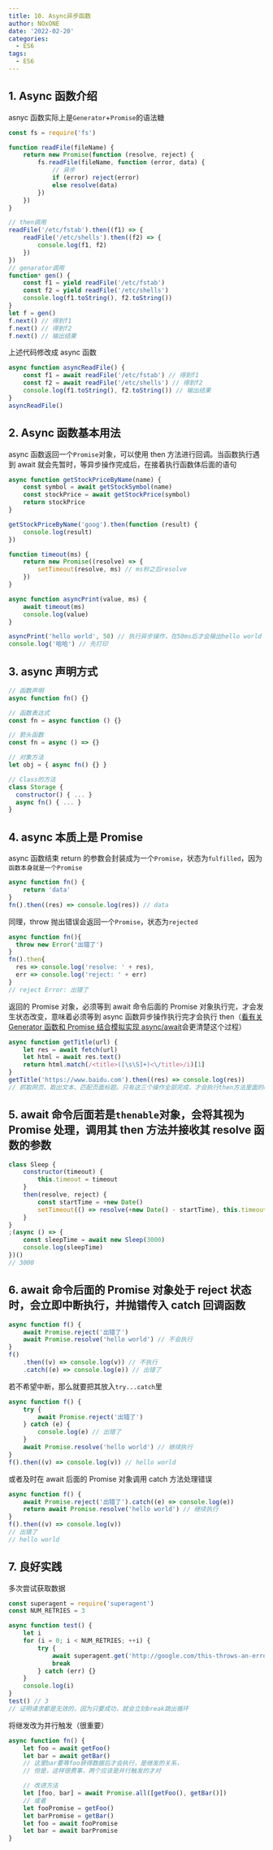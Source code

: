 ```yaml
---
title: 10. Async异步函数
author: NOxONE
date: '2022-02-20'
categories:
  - ES6
tags:
  - ES6
---
```


## 1. Async 函数介绍

asnyc 函数实际上是`Generator`+`Promise`的语法糖

```js
const fs = require('fs')

function readFile(fileName) {
	return new Promise(function (resolve, reject) {
		fs.readFile(fileName, function (error, data) {
			// 异步
			if (error) reject(error)
			else resolve(data)
		})
	})
}

// then调用
readFile('/etc/fstab').then((f1) => {
	readFile('/etc/shells').then((f2) => {
		console.log(f1, f2)
	})
})
// genarator调用
function* gen() {
	const f1 = yield readFile('/etc/fstab')
	const f2 = yield readFile('/etc/shells')
	console.log(f1.toString(), f2.toString())
}
let f = gen()
f.next() // 得到f1
f.next() // 得到f2
f.next() // 输出结果
```

上述代码修改成 async 函数

```js
async function asyncReadFile() {
	const f1 = await readFile('/etc/fstab') // 得到f1
	const f2 = await readFile('/etc/shells') // 得到f2
	console.log(f1.toString(), f2.toString()) // 输出结果
}
asyncReadFile()
```

## 2. Async 函数基本用法

async 函数返回一个`Promise`对象，可以使用 then 方法进行回调。当函数执行遇到 await 就会先暂时，等异步操作完成后，在接着执行函数体后面的语句

```js
async function getStockPriceByName(name) {
	const symbol = await getStockSymbol(name)
	const stockPrice = await getStockPrice(symbol)
	return stockPrice
}

getStockPriceByName('goog').then(function (result) {
	console.log(result)
})
```

```js
function timeout(ms) {
	return new Promise((resolve) => {
		setTimeout(resolve, ms) // ms秒之后resolve
	})
}

async function asyncPrint(value, ms) {
	await timeout(ms)
	console.log(value)
}

asyncPrint('hello world', 50) // 执行异步操作，在50ms后才会输出hello world
console.log('哈哈') // 先打印
```

## 3. async 声明方式

```js
// 函数声明
async function fn() {}

// 函数表达式
const fn = async function () {}

// 箭头函数
const fn = async () => {}

// 对象方法
let obj = { async fn() {} }

// Class的方法
class Storage {
  constructor() { ... }
  async fn() { ... }
}
```

## 4. async 本质上是 Promise

async 函数结束 return 的参数会封装成为一个`Promise`，状态为`fulfilled`，因为`函数本身就是一个Promise`

```js
async function fn() {
	return 'data'
}
fn().then((res) => console.log(res)) // data
```

同理，throw 抛出错误会返回一个`Promise`，状态为`rejected`

```js
async function fn(){
  throw new Error('出错了')
}
fn().then{
  res => console.log('resolve: ' + res),
  err => console.log('reject: ' + err)
}
// reject Error: 出错了
```

返回的 Promise 对象，必须等到 await 命令后面的 Promise 对象执行完，才会发生状态改变，意味着必须等到 async 函数异步操作执行完才会执行 then（[看有关 Generator 函数和 Promise 结合模拟实现 async/await](https://blog.csdn.net/Xiaoyc7/article/details/125502412)会更清楚这个过程）

```js
async function getTitle(url) {
	let res = await fetch(url)
	let html = await res.text()
	return html.match(/<title>([\s\S]+)<\/title>/i)[1]
}
getTitle('https://www.baidu.com').then((res) => console.log(res))
// 抓取网页、取出文本、匹配页面标题。只有这三个操作全部完成，才会执行then方法里面的console.log
```

## 5. await 命令后面若是`thenable`对象，会将其视为 Promise 处理，调用其 then 方法并接收其 resolve 函数的参数

```js
class Sleep {
	constructor(timeout) {
		this.timeout = timeout
	}
	then(resolve, reject) {
		const startTime = +new Date()
		setTimeout(() => resolve(+new Date() - startTime), this.timeout)
	}
}
;(async () => {
	const sleepTime = await new Sleep(3000)
	console.log(sleepTime)
})()
// 3000
```

## 6. await 命令后面的 Promise 对象处于 reject 状态时，会立即中断执行，并抛错传入 catch 回调函数

```js
async function f() {
	await Promise.reject('出错了')
	await Promise.resolve('hello world') // 不会执行
}
f()
	.then((v) => console.log(v)) // 不执行
	.catch((e) => console.log(e)) // 出错了
```

若不希望中断，那么就要把其放入`try...catch`里

```js
async function f() {
	try {
		await Promise.reject('出错了')
	} catch (e) {
		console.log(e) // 出错了
	}
	await Promise.resolve('hello world') // 继续执行
}
f().then((v) => console.log(v)) // hello world
```

或者及时在 await 后面的 Promise 对象调用 catch 方法处理错误

```js
async function f() {
	await Promise.reject('出错了').catch((e) => console.log(e))
	return await Promise.resolve('hello world') // 继续执行
}
f().then((v) => console.log(v))
// 出错了
// hello world
```

## 7. 良好实践

多次尝试获取数据

```js
const superagent = require('superagent')
const NUM_RETRIES = 3

async function test() {
	let i
	for (i = 0; i < NUM_RETRIES; ++i) {
		try {
			await superagent.get('http://google.com/this-throws-an-error')
			break
		} catch (err) {}
	}
	console.log(i)
}
test() // 3
// 证明请求都是无效的，因为只要成功，就会立刻break跳出循环
```

将继发改为并行触发（很重要）

```js
async function fn() {
	let foo = await getFoo()
	let bar = await getBar()
	// 这里bar要等foo获得数据后才会执行，是继发的关系，
	// 但是，这样很费事，两个应该是并行触发的才对

	// 改进方法
	let [foo, bar] = await Promise.all([getFoo(), getBar()])
	// 或者
	let fooPromise = getFoo()
	let barPromise = getBar()
	let foo = await fooPromise
	let bar = await barPromise
}
```
